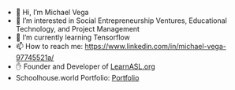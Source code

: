 - 👋 Hi, I’m Michael Vega
- 👀 I’m interested in Social Entrepreneurship Ventures, Educational Technology, and Project Management
- 🌱 I’m currently learning Tensorflow
- 📫 How to reach me: https://www.linkedin.com/in/michael-vega-97745521a/
- ✋ Founder and Developer of [LearnASL.org](https://learnasl.org/)
- Schoolhouse.world Portfolio: [Portfolio](https://schoolhouse.world/transcript/31178f96-2eec-42af-98eb-8e7419df869e)

<!---
michaelvega/michaelvega is a ✨ special ✨ repository because its `README.md` (this file) appears on your GitHub profile.
You can click the Preview link to take a look at your changes.
--->
